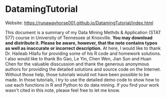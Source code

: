 # DatamingTutorial

Website:  https://runawayhorse001.github.io/DatamingTutorial/index.html


This document is a summary of my Data Mining Methds & Application (STAT 577) course in University of Tennessee at Knoxville.  **You may
download and distribute it. Please be aware, however, that the note contains typos as well as inaccurate or
incorrect description.** At here, I would like to thank Dr. Haileab Hilafu for providing some of his R code and
homework solutions. I also would like to thank Bo Gao, Le Yin, Chen Wen, Jian Sun and Huan Chen for the valuable disscussion 
and thank the generous anonymous authors for providing the detailed solutions and source code on the Internet. 
Without those help, those tutorials would not have been possible to be made. In those tutorials, I try to use the 
detailed demo code to show how to use each functions in R and Python to do data mining. If you find your work wasn't cited in
this note, please feel free to let me know.

